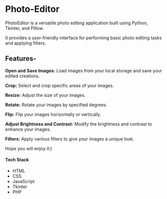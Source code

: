 # Photo-Editor
PhotoEditor is a versatile photo editing application built using Python, Tkinter, and Pillow. 

It provides a user-friendly interface for performing basic photo editing tasks and applying filters.

## Features-
**Open and Save Images:** Load images from your local storage and save your edited creations.

**Crop:** Select and crop specific areas of your images.

**Resize:** Adjust the size of your images.

**Rotate:** Rotate your images by specified degrees.

**Flip:** Flip your images horizontally or vertically.

**Adjust Brightness and Contrast:** Modify the brightness and contrast to enhance your images.

**Filters:** Apply various filters to give your images a unique look.


Hope you will enjoy it:)

#### Tech Stack
- HTML
- CSS
- JavaScript
- Tkinter
- PHP 
